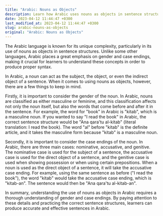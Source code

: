 ```yaml
---
title: "Arabic: Nouns as Objects"
description: Learn how Arabic uses nouns as objects in sentence structures and the importance of noun gender and case endings for proper syntax.
date: 2023-04-12 11:44:47 +0300
last_modified_at: 2023-04-12 11:44:47 +0300
slug: arabic-nouns-as-objects
original: "Arabic: Nouns as Objects"
---
```

The Arabic language is known for its unique complexity, particularly in its use of nouns as objects in sentence structures. Unlike some other languages, Arabic places a great emphasis on gender and case endings, making it crucial for learners to understand these concepts in order to produce proper syntax.

In Arabic, a noun can act as the subject, the object, or even the indirect object of a sentence. When it comes to using nouns as objects, however, there are a few things to keep in mind.

Firstly, it is important to consider the gender of the noun. In Arabic, nouns are classified as either masculine or feminine, and this classification affects not only the noun itself, but also the words that come before and after it in the sentence. For example, the word for "book" in Arabic is "kitab", which is a masculine noun. If you wanted to say "I read the book" in Arabic, the correct sentence structure would be "Ana qara'tu al-kitab" (literal translation: I read the book). The word "al" before "kitab" is the definite article, and it takes the masculine form because "kitab" is a masculine noun.

Secondly, it is important to consider the case endings of the noun. In Arabic, there are three main cases: nominative, accusative, and genitive. The nominative case is used for the subject of a sentence, the accusative case is used for the direct object of a sentence, and the genitive case is used when showing possession or when using certain prepositions. When a noun is used as the direct object of a sentence, it will take the accusative case ending. For example, using the same sentence as before ("I read the book"), the word "kitab" would take the accusative case ending, which is "kitab-an". The sentence would then be "Ana qara'tu al-kitab-an".

In summary, understanding the use of nouns as objects in Arabic requires a thorough understanding of gender and case endings. By paying attention to these details and practicing the correct sentence structures, learners can produce accurate and effective sentences in Arabic.